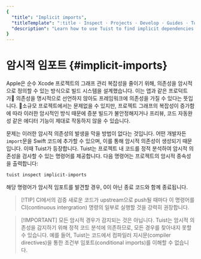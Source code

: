 ```yaml
---
{
  "title": "Implicit imports",
  "titleTemplate": ":title · Inspect · Projects · Develop · Guides · Tuist",
  "description": "Learn how to use Tuist to find implicit dependencies."
}
---
```

# 암시적 임포트 {#implicit-imports}

Apple은 순수 Xcode 프로젝트의 그래프 관리 복잡성을 줄이기 위해, 의존성을 암시적으로 정의할 수 있는 방식으로 빌드 시스템을 설계했습니다. 이는 앱과 같은 프로덕트가 의존성을 명시적으로 선언하지 않아도 프레임워크에 의존성을 가질 수 있다는 뜻입니다. 소규모 프로젝트에서는 문제없을 수 있지만, 프로젝트 그래프의 복잡성이 증가함에 따라 이러한 암시적인 방식 때문에 증분 빌드가 불안정해지거나 프리뷰, 코드 자동완성 같은 에디터 기능이 제대로 작동하지 않을 수 있습니다.

문제는 이러한 암시적 의존성의 발생을 막을 방법이 없다는 것입니다. 어떤 개발자든 `import`문을 Swift 코드에 추가할 수 있으며, 이를 통해 암시적 의존성이 생성되기 때문입니다. 이때 Tuist가 등장합니다. Tuist는 프로젝트 내 코드를 정적 분석하여 암시적 의존성을 검사할 수 있는 명령어를 제공합니다. 다음 명령어는 프로젝트의 암시적 종속성을 출력합니다:

```bash
tuist inspect implicit-imports
```

해당 명령어가 암시적 임포트를 발견할 경우, 0이 아닌 종료 코드와 함께 종료됩니다.

> [!TIP] CI에서의 검증
> 새로운 코드가 upstream으로 push될 때마다 이 명령어를 <LocalizedLink href="/guides/features/automate/continuous-integration">CI(continuous intergration)</LocalizedLink> 명령의 일부로 실행할 것을 강력히 권장합니다.

> [!IMPORTANT] 모든 암시적 경우가 감지되는 것은 아닙니다.
> Tuist는 암시적 의존성을 감지하기 위해 정적 코드 분석에 의존하므로, 모든 경우를 찾아내지 못할 수 있습니다. 예를 들어, Tuist는 코드에서 컴파일러 지시문(compiler directives)을 통한 조건부 임포트(conditional imports)를 이해할 수 없습니다.

